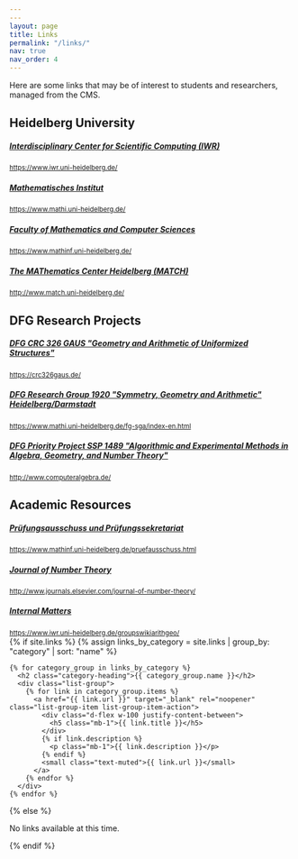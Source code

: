 ```yaml
---
---
layout: page
title: Links
permalink: "/links/"
nav: true
nav_order: 4
---
```


<p class="translatable-content" data-translation-key="links.intro">Here are some links that may be of interest to students and researchers, managed from the CMS.</p>

<!-- Heidelberg University Links -->
<h2>Heidelberg University</h2>
<div class="list-group mb-4">
  <a href="https://www.iwr.uni-heidelberg.de/" target="_blank" rel="noopener" class="list-group-item list-group-item-action">
    <div class="d-flex w-100 justify-content-between">
      <h5 class="mb-1">Interdisciplinary Center for Scientific Computing (IWR)</h5>
    </div>
    <small class="text-muted">https://www.iwr.uni-heidelberg.de/</small>
  </a>
  
  <a href="https://www.mathi.uni-heidelberg.de/" target="_blank" rel="noopener" class="list-group-item list-group-item-action">
    <div class="d-flex w-100 justify-content-between">
      <h5 class="mb-1">Mathematisches Institut</h5>
    </div>
    <small class="text-muted">https://www.mathi.uni-heidelberg.de/</small>
  </a>
  
  <a href="https://www.mathinf.uni-heidelberg.de/" target="_blank" rel="noopener" class="list-group-item list-group-item-action">
    <div class="d-flex w-100 justify-content-between">
      <h5 class="mb-1">Faculty of Mathematics and Computer Sciences</h5>
    </div>
    <small class="text-muted">https://www.mathinf.uni-heidelberg.de/</small>
  </a>
  
  <a href="http://www.match.uni-heidelberg.de/" target="_blank" rel="noopener" class="list-group-item list-group-item-action">
    <div class="d-flex w-100 justify-content-between">
      <h5 class="mb-1">The MAThematics Center Heidelberg (MATCH)</h5>
    </div>
    <small class="text-muted">http://www.match.uni-heidelberg.de/</small>
  </a>
</div>

<!-- DFG Research Projects -->
<h2>DFG Research Projects</h2>
<div class="list-group mb-4">
  <a href="https://crc326gaus.de/" target="_blank" rel="noopener" class="list-group-item list-group-item-action">
    <div class="d-flex w-100 justify-content-between">
      <h5 class="mb-1">DFG CRC 326 GAUS "Geometry and Arithmetic of Uniformized Structures"</h5>
    </div>
    <small class="text-muted">https://crc326gaus.de/</small>
  </a>
  
  <a href="https://www.mathi.uni-heidelberg.de/fg-sga/index-en.html" target="_blank" rel="noopener" class="list-group-item list-group-item-action">
    <div class="d-flex w-100 justify-content-between">
      <h5 class="mb-1">DFG Research Group 1920 "Symmetry, Geometry and Arithmetic" Heidelberg/Darmstadt</h5>
    </div>
    <small class="text-muted">https://www.mathi.uni-heidelberg.de/fg-sga/index-en.html</small>
  </a>
  
  <a href="http://www.computeralgebra.de/" target="_blank" rel="noopener" class="list-group-item list-group-item-action">
    <div class="d-flex w-100 justify-content-between">
      <h5 class="mb-1">DFG Priority Project SSP 1489 "Algorithmic and Experimental Methods in Algebra, Geometry, and Number Theory"</h5>
    </div>
    <small class="text-muted">http://www.computeralgebra.de/</small>
  </a>
</div>

<!-- Academic Resources -->
<h2>Academic Resources</h2>
<div class="list-group mb-4">
  <a href="https://www.mathinf.uni-heidelberg.de/pruefausschuss.html" target="_blank" rel="noopener" class="list-group-item list-group-item-action">
    <div class="d-flex w-100 justify-content-between">
      <h5 class="mb-1">Prüfungsausschuss und Prüfungssekretariat</h5>
    </div>
    <small class="text-muted">https://www.mathinf.uni-heidelberg.de/pruefausschuss.html</small>
  </a>
  
  <a href="http://www.journals.elsevier.com/journal-of-number-theory/" target="_blank" rel="noopener" class="list-group-item list-group-item-action">
    <div class="d-flex w-100 justify-content-between">
      <h5 class="mb-1">Journal of Number Theory</h5>
    </div>
    <small class="text-muted">http://www.journals.elsevier.com/journal-of-number-theory/</small>
  </a>
  
  <a href="https://www.iwr.uni-heidelberg.de/groupswikiarithgeo/" target="_blank" rel="noopener" class="list-group-item list-group-item-action">
    <div class="d-flex w-100 justify-content-between">
      <h5 class="mb-1">Internal Matters</h5>
    </div>
    <small class="text-muted">https://www.iwr.uni-heidelberg.de/groupswikiarithgeo/</small>
  </a>
</div>

<div class="links-list mt-5">
  {% if site.links %}
    {% assign links_by_category = site.links | group_by: "category" | sort: "name" %}
    
    {% for category_group in links_by_category %}
      <h2 class="category-heading">{{ category_group.name }}</h2>
      <div class="list-group">
        {% for link in category_group.items %}
          <a href="{{ link.url }}" target="_blank" rel="noopener" class="list-group-item list-group-item-action">
            <div class="d-flex w-100 justify-content-between">
              <h5 class="mb-1">{{ link.title }}</h5>
            </div>
            {% if link.description %}
              <p class="mb-1">{{ link.description }}</p>
            {% endif %}
            <small class="text-muted">{{ link.url }}</small>
          </a>
        {% endfor %}
      </div>
    {% endfor %}
  {% else %}
    <p class="text-muted">No links available at this time.</p>
  {% endif %}
</div>

<style>
.category-heading {
  font-size: 2rem;
  margin-top: 3rem;
  margin-bottom: 1.5rem;
  padding-bottom: 0.5rem;
  border-bottom: 2px solid var(--primary);
  color: var(--text-primary);
}

/* Dark mode enhancements for links page */
[data-theme="dark"] .list-group-item,
body.dark-mode .list-group-item {
  background: linear-gradient(135deg, var(--bg-secondary) 0%, var(--bg-tertiary) 100%) !important;
  border-color: var(--border-color) !important;
  color: var(--text-primary) !important;
  box-shadow: 0 4px 12px rgba(0, 0, 0, 0.1) !important;
  transition: all 0.3s ease !important;
}

[data-theme="dark"] .list-group-item:hover,
body.dark-mode .list-group-item:hover {
  background: linear-gradient(135deg, var(--bg-tertiary) 0%, var(--bg-muted) 100%) !important;
  border-color: var(--primary) !important;
  transform: translateY(-3px) !important;
  box-shadow: 0 8px 20px rgba(248, 113, 113, 0.2) !important;
}

[data-theme="dark"] .list-group-item h5,
body.dark-mode .list-group-item h5 {
  color: var(--text-primary) !important;
}

[data-theme="dark"] .list-group-item small,
body.dark-mode .list-group-item small {
  color: var(--text-muted) !important;
}

[data-theme="dark"] .list-group-item p,
body.dark-mode .list-group-item p {
  color: var(--text-secondary) !important;
}
</style> 